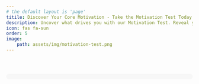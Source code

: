 ```yaml
---
# the default layout is 'page'
titile: Discover Your Core Motivation - Take the Motivation Test Today!
description: Uncover what drives you with our Motivation Test. Reveal your key motivators and gain insights into your growth. Start now!
icon: fas fa-sun
order: 5
image:
    path: assets/img/motivation-test.png
---
```

<head>
    <style>
        body {
            font-family: Arial, sans-serif;
            padding: 20px;
        }
        #question {
            font-size: 1.2em;
            margin-bottom: 20px;
        }
        .label-container {
            display: flex;
            flex-wrap: wrap;
            justify-content: space-between;
            align-items: center;
            align-content: center;
            margin-bottom: 20px;
        }
        #low {
            width: 20%;
            order: 1;
            text-align: left;
        }
        #high {
            width: 20%;
            order: 3;
            text-align: right;
        }
        #circles-container {
            display: flex;
            align-items: center;
            justify-content: space-between;
            flex-wrap: nowrap;
            width: 60%;
            order: 2;
        }
        .answer-circle {
            display: inline-block;
            margin: 0 5px;
            border-radius: 50%;
            cursor: pointer;
            flex-shrink: 0;
        }
        .answer-circle:hover {
            opacity: 0.5;
        }
        #result {
            margin-top: 20px;
        }
        #result-hash {
            font-family: monospace;
            background:var(--background-color);
            padding: 5px;
            border-radius: 3px;
            display: inline-block;
            word-break: break-all;
            word-wrap: break-word;
        }
        .text-result {
            margin: 0.5em;
            display: inline-block;
        }
        .top-1 {
            font-size: 2.5em;
            color: rgba(255, 255, 255, 1.0); /* Полная насыщенность */
            font-weight: bold;
        }
        .top-2 {
            font-size: 2.3em;
            color: rgba(255, 255, 255, 0.9); /* 90% насыщенности */
            font-weight: bold;
        }
        .top-3 {
            font-size: 2.1em;
            color: rgba(255, 255, 255, 0.8); /* 80% насыщенности */
            font-weight: bold;
        }
        .top-4 {
            font-size: 1.9em;
            color: rgba(255, 255, 255, 0.7); /* 70% насыщенности */
            font-weight: bold;
        }
        .top-5 {
            font-size: 1.7em;
            color: rgba(255, 255, 255, 0.6); /* 60% насыщенности */
            font-weight: bold;
        }
        .top-6 {
            font-size: 1.5em;
            color: rgba(255, 255, 255, 0.5); /* 50% насыщенности */
            font-weight: normal;
        }
        .top-7 {
            font-size: 1.3em;
            color: rgba(255, 255, 255, 0.4); /* 40% насыщенности */
            font-weight: normal;
        }
        #progress-container {
            width: 100%;
            background-color: #f3f3f39c;
            border-radius: 30px;
            margin-top: 37px;
        }
        #progress-bar {
            width: 0%;
            height: 15px;
            background-color: #198754;
            border-radius: 25px;
        }
        #progress-text {
            text-align: center;
            margin-top: 10px;
        }
        @media (max-width: 768px) {
            .label-container {
                flex-direction: raw;
            }
            #low {
                order: 2;
                width: 40%;
                margin-top: 15px;
            }
            #circles-container {
                order: 1;
                width: 100%;
            }
            #high {
                order: 3;
                width: 40%;
                margin-top: 15px;
            }
        }   
    </style>
</head>
<body>
    <div id="container">
        <span id="questions-part">
            <p id="category"></p>
            <p id="question"></p>
            <div class="label-container">
                <div id="circles-container"></div>
                <div id="low"></div>
                <div id="high"></div>
            </div>
            <button id="nextBtn" style="display:none;">Next</button>
            <div id="progress-container">
                <div id="progress-bar"></div>
            </div>
            <p id="progress-text"></p>
        </span>
        <div id="result" style="display:none;">
            <h3>Results:</h3>
            <span id="result-text"></span>
            <h3>Chart:</h3>
            <canvas id="result-chart"></canvas>
            <h3>Hash:</h3>
            <span id="result-hash"></span>
        </div>
    </div>
    <script src="https://cdn.jsdelivr.net/npm/chart.js"></script>
    <script src="https://cdn.jsdelivr.net/npm/crypto-js@4.1.1/crypto-js.js"></script>
    <script src="/assets/js/motivation-test.js"></script>
</body>
